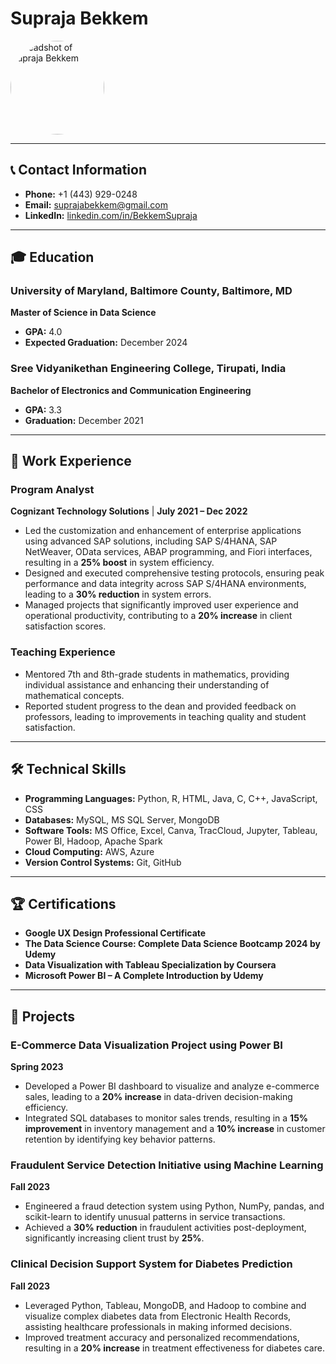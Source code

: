 # Supraja Bekkem

<img src="path/to/your/headshot.jpg" alt="Headshot of Supraja Bekkem" style="width:150px; height:auto; border-radius:50%;">

---

## 📞 Contact Information
- **Phone:** +1 (443) 929-0248
- **Email:** [suprajabekkem@gmail.com](mailto:suprajabekkem@gmail.com)
- **LinkedIn:** [linkedin.com/in/BekkemSupraja](https://www.linkedin.com/in/BekkemSupraja)

---

## 🎓 Education

### University of Maryland, Baltimore County, Baltimore, MD
**Master of Science in Data Science**  
- **GPA:** 4.0  
- **Expected Graduation:** December 2024

### Sree Vidyanikethan Engineering College, Tirupati, India
**Bachelor of Electronics and Communication Engineering**  
- **GPA:** 3.3  
- **Graduation:** December 2021

---

## 💼 Work Experience

### Program Analyst  
**Cognizant Technology Solutions** | **July 2021 – Dec 2022**  
- Led the customization and enhancement of enterprise applications using advanced SAP solutions, including SAP S/4HANA, SAP NetWeaver, OData services, ABAP programming, and Fiori interfaces, resulting in a **25% boost** in system efficiency.
- Designed and executed comprehensive testing protocols, ensuring peak performance and data integrity across SAP S/4HANA environments, leading to a **30% reduction** in system errors.
- Managed projects that significantly improved user experience and operational productivity, contributing to a **20% increase** in client satisfaction scores.

### Teaching Experience
- Mentored 7th and 8th-grade students in mathematics, providing individual assistance and enhancing their understanding of mathematical concepts.
- Reported student progress to the dean and provided feedback on professors, leading to improvements in teaching quality and student satisfaction.

---

## 🛠️ Technical Skills

- **Programming Languages:** Python, R, HTML, Java, C, C++, JavaScript, CSS
- **Databases:** MySQL, MS SQL Server, MongoDB
- **Software Tools:** MS Office, Excel, Canva, TracCloud, Jupyter, Tableau, Power BI, Hadoop, Apache Spark
- **Cloud Computing:** AWS, Azure
- **Version Control Systems:** Git, GitHub

---

## 🏆 Certifications

- **Google UX Design Professional Certificate**
- **The Data Science Course: Complete Data Science Bootcamp 2024 by Udemy**
- **Data Visualization with Tableau Specialization by Coursera**
- **Microsoft Power BI – A Complete Introduction by Udemy**

---

## 📝 Projects

### E-Commerce Data Visualization Project using Power BI  
**Spring 2023**  
- Developed a Power BI dashboard to visualize and analyze e-commerce sales, leading to a **20% increase** in data-driven decision-making efficiency.
- Integrated SQL databases to monitor sales trends, resulting in a **15% improvement** in inventory management and a **10% increase** in customer retention by identifying key behavior patterns.

### Fraudulent Service Detection Initiative using Machine Learning  
**Fall 2023**  
- Engineered a fraud detection system using Python, NumPy, pandas, and scikit-learn to identify unusual patterns in service transactions.
- Achieved a **30% reduction** in fraudulent activities post-deployment, significantly increasing client trust by **25%**.

### Clinical Decision Support System for Diabetes Prediction  
**Fall 2023**  
- Leveraged Python, Tableau, MongoDB, and Hadoop to combine and visualize complex diabetes data from Electronic Health Records, assisting healthcare professionals in making informed decisions.
- Improved treatment accuracy and personalized recommendations, resulting in a **20% increase** in treatment effectiveness for diabetes care.

